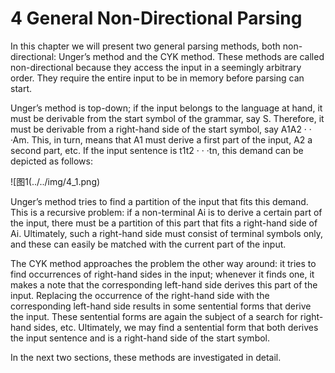 # 4 General Non-Directional Parsing

In this chapter we will present two general parsing methods, both non-directional: Unger’s method and the CYK method. These methods are called non-directional because they access the input in a seemingly arbitrary order. They require the entire input to be in memory before parsing can start.

Unger’s method is top-down; if the input belongs to the language at hand, it must be derivable from the start symbol of the grammar, say S. Therefore, it must be derivable from a right-hand side of the start symbol, say A1A2 · · ·Am. This, in turn, means that A1 must derive a first part of the input, A2 a second part, etc. If the input sentence is t1t2 · · ·tn, this demand can be depicted as follows:

![图1(../../img/4_1.png)

Unger’s method tries to find a partition of the input that fits this demand. This is a recursive problem: if a non-terminal Ai is to derive a certain part of the input, there must be a partition of this part that fits a right-hand side of Ai. Ultimately, such a right-hand side must consist of terminal symbols only, and these can easily be matched with the current part of the input.

The CYK method approaches the problem the other way around: it tries to find occurrences of right-hand sides in the input; whenever it finds one, it makes a note that the corresponding left-hand side derives this part of the input. Replacing the occurrence of the right-hand side with the corresponding left-hand side results in some sentential forms that derive the input. These sentential forms are again the subject of a search for right-hand sides, etc. Ultimately, we may find a sentential form that both derives the input sentence and is a right-hand side of the start symbol.

In the next two sections, these methods are investigated in detail.